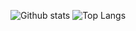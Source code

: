 ![Github stats](https://github-readme-stats.vercel.app/api?username=human37&show_icons=true&include_all_commits=true&hide_border=true&line_height=28&count_private=true)
![Top Langs](https://github-readme-stats.vercel.app/api/top-langs/?username=human37&hide=html&langs_count=10&layout=compact&hide_border=true&exclude_repo=xv6-lottery-scheduler)
